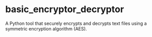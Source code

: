 # basic_encryptor_decryptor
A Python tool that securely encrypts and decrypts text files using a symmetric encryption algorithm (AES).
